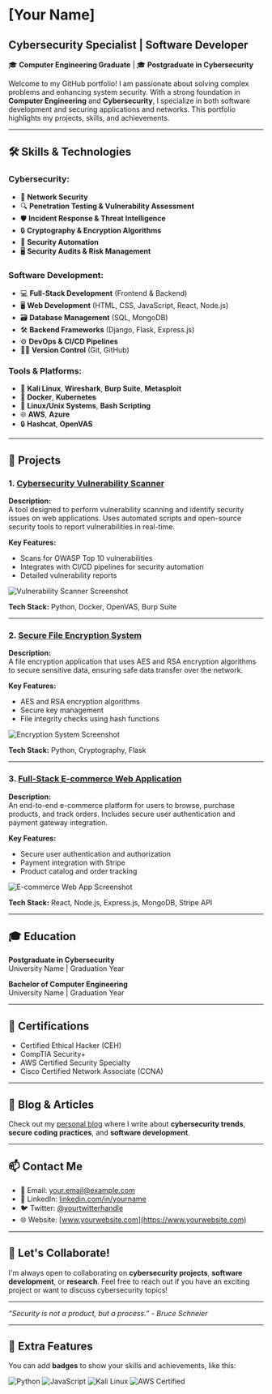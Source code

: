 # [Your Name]

## Cybersecurity Specialist | Software Developer  
🎓 **Computer Engineering Graduate** | 🎓 **Postgraduate in Cybersecurity**

Welcome to my GitHub portfolio! I am passionate about solving complex problems and enhancing system security. With a strong foundation in **Computer Engineering** and **Cybersecurity**, I specialize in both software development and securing applications and networks. This portfolio highlights my projects, skills, and achievements.

---

## 🛠️ Skills & Technologies

### **Cybersecurity:**
- 🔐 **Network Security**  
- 🔍 **Penetration Testing & Vulnerability Assessment**  
- 🛡️ **Incident Response & Threat Intelligence**  
- 🔒 **Cryptography & Encryption Algorithms**  
- 🔧 **Security Automation**  
- 🖥️ **Security Audits & Risk Management**

### **Software Development:**
- 💻 **Full-Stack Development** (Frontend & Backend)  
- 🖥️ **Web Development** (HTML, CSS, JavaScript, React, Node.js)  
- 🗃️ **Database Management** (SQL, MongoDB)  
- 🛠️ **Backend Frameworks** (Django, Flask, Express.js)  
- ⚙️ **DevOps & CI/CD Pipelines**  
- 🧑‍💻 **Version Control** (Git, GitHub)

### **Tools & Platforms:**
- 🧩 **Kali Linux**, **Wireshark**, **Burp Suite**, **Metasploit**
- 🚀 **Docker**, **Kubernetes**
- 🔧 **Linux/Unix Systems**, **Bash Scripting**
- 🌐 **AWS**, **Azure**
- 🔒 **Hashcat**, **OpenVAS**

---

## 📂 Projects

### 1. [Cybersecurity Vulnerability Scanner](https://github.com/yourusername/project1)
**Description:**  
A tool designed to perform vulnerability scanning and identify security issues on web applications. Uses automated scripts and open-source security tools to report vulnerabilities in real-time.

**Key Features:**
- Scans for OWASP Top 10 vulnerabilities
- Integrates with CI/CD pipelines for security automation
- Detailed vulnerability reports

![Vulnerability Scanner Screenshot](https://your-image-link.com)

**Tech Stack:** Python, Docker, OpenVAS, Burp Suite

---

### 2. [Secure File Encryption System](https://github.com/yourusername/project2)
**Description:**  
A file encryption application that uses AES and RSA encryption algorithms to secure sensitive data, ensuring safe data transfer over the network.

**Key Features:**
- AES and RSA encryption algorithms
- Secure key management
- File integrity checks using hash functions

![Encryption System Screenshot](https://your-image-link.com)

**Tech Stack:** Python, Cryptography, Flask

---

### 3. [Full-Stack E-commerce Web Application](https://github.com/yourusername/project3)
**Description:**  
An end-to-end e-commerce platform for users to browse, purchase products, and track orders. Includes secure user authentication and payment gateway integration.

**Key Features:**
- Secure user authentication and authorization
- Payment integration with Stripe
- Product catalog and order tracking

![E-commerce Web App Screenshot](https://your-image-link.com)

**Tech Stack:** React, Node.js, Express.js, MongoDB, Stripe API

---

## 🎓 Education

**Postgraduate in Cybersecurity**  
University Name | Graduation Year

**Bachelor of Computer Engineering**  
University Name | Graduation Year

---

## 🏅 Certifications

- Certified Ethical Hacker (CEH)
- CompTIA Security+
- AWS Certified Security Specialty
- Cisco Certified Network Associate (CCNA)

---

## 📝 Blog & Articles

Check out my [personal blog](https://www.yourwebsite.com) where I write about **cybersecurity trends**, **secure coding practices**, and **software development**.

---

## 📫 Contact Me

- 📧 Email: [your.email@example.com](mailto:your.email@example.com)
- 💼 LinkedIn: [linkedin.com/in/yourname](https://www.linkedin.com/in/yourname)
- 🐦 Twitter: [@yourtwitterhandle](https://twitter.com/yourtwitterhandle)
- 🌐 Website: [www.yourwebsite.com](https://www.yourwebsite.com)

---

## 🔗 Let's Collaborate!

I'm always open to collaborating on **cybersecurity projects**, **software development**, or **research**. Feel free to reach out if you have an exciting project or want to discuss cybersecurity topics!

---

*“Security is not a product, but a process.” - Bruce Schneier*

---

## 📍 Extra Features

You can add **badges** to show your skills and achievements, like this:

![Python](https://img.shields.io/badge/Python-3.8-blue)
![JavaScript](https://img.shields.io/badge/JavaScript-ES6-yellow)
![Kali Linux](https://img.shields.io/badge/Kali-Linux-black)
![AWS Certified](https://img.shields.io/badge/AWS-Certified-green)
